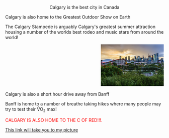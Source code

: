 <p align="center"
  <strong>Calgary is the best city in Canada</strong>
</p>   

<p>Calgary is also home to the Greatest Outdoor Show on Earth</p>

<p>The Calgary Stampede is arguably Calgary's greatest summer attraction housing a number of the worlds best rodeo and music stars from around the world!</p>

<p align="right">
  <img src="Calgaryskyline.jpg" alt="tripsavvy.com" width="200"/>
</p>

<p>Calgary is also a short hour drive away from Banff</p>

<p>Banff is home to a number of breathe taking hikes where many people may try to test their V&#x0307;O<sub>2</sub> max!</p>

<span style="color: red;">CALGARY IS ALSO HOME TO THE C OF RED!!!.</span>

[This link will take you to my picture](PICTURES/Calgaryskyline.jpg) 

</body>
</html>
